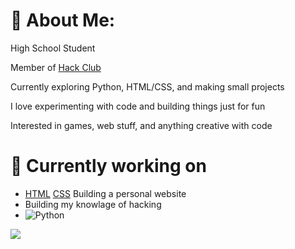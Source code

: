 # 💫 About Me:

High School Student

Member of [Hack Club](https://hackclub.com/)

Currently exploring Python, HTML/CSS, and making small projects

I love experimenting with code and building things just for fun

Interested in games, web stuff, and anything creative with code

# 🧠 __Currently working on__

- [HTML](https://img.shields.io/badge/html5-%23E34F26.svg?style=for-the-badge&logo=html5&logoColor=white) [CSS](https://img.shields.io/badge/css3-%231572B6.svg?style=for-the-badge&logo=css3&logoColor=white) Building a personal website
- Building my knowlage of hacking
- ![Python](https://img.shields.io/badge/python-3670A0?style=for-the-badge&logo=python&logoColor=ffdd54)


![](https://github-readme-stats.vercel.app/api/top-langs/?username=Hippogriff101&theme=dark&hide_border=false&include_all_commits=false&count_private=false&layout=compact)


